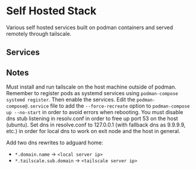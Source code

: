 # Self Hosted Stack

Various self hosted services built on podman containers and served remotely through tailscale.

## Services


## Notes
Must install and run tailscale on the host machine outside of podman.
Remember to register pods as systemd services using `podman-compose systemd register`. Then enable the services.
Edit the `podman-compose@.service` file to add the `--force-recreate` option to `podman-compose up --no-start` in order to avoid errors when rebooting.
You must disable dns stub listening in resolv.conf in order to free up port 53 on the host (ubuntu).
Set dns in resolve.conf to 127.0.0.1 (with fallback dns as 9.9.9.9, etc.) in order for local dns to work on exit node and the host in general.

Add two dns rewrites to adguard home:
- `*.domain.name` -> `<local server ip>`
- `*.tailscale.sub.domain` -> `<tailscale server ip>`
